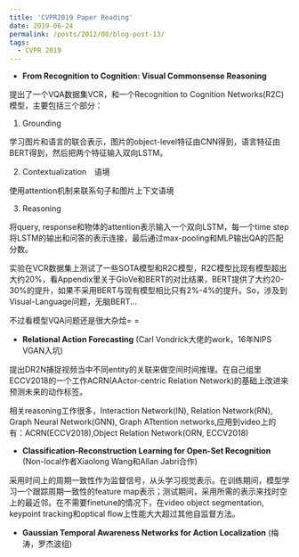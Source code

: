 ```yaml
---
title: 'CVPR2019 Paper Reading'
date: 2019-06-24
permalink: /posts/2012/08/blog-post-13/
tags:
  - CVPR 2019
---
```


+ **From Recognition to Cognition: Visual Commonsense Reasoning**

提出了一个VQA数据集VCR，和一个Recognition to Cognition Networks(R2C)模型，主要包括三个部分：

1. Grounding

学习图片和语言的联合表示，图片的object-level特征由CNN得到，语言特征由BERT得到，然后把两个特征输入双向LSTM。

2. Contextualization　语境

使用attention机制来联系句子和图片上下文语境

3. Reasoning

将query, response和物体的attention表示输入一个双向LSTM，每一个time step将LSTM的输出和问答的表示连接，最后通过max-pooling和MLP输出QA的匹配分数。

实验在VCR数据集上测试了一些SOTA模型和R2C模型，R2C模型比现有模型超出大约20%，看Appendix里关于GloVe和BERT的对比结果，BERT提供了大约20-30%的提升，如果不采用BERT与现有模型相比只有2%-4%的提升。So，涉及到Visual-Language问题，无脑BERT...

不过看模型VQA问题还是很大杂烩= =

+ **Relational Action Forecasting** (Carl Vondrick大佬的work，16年NIPS VGAN入坑)

提出DR2N捕捉视频当中不同entity的关联来做空间时间推理。在自己组里ECCV2018的一个工作ACRN(AActor-centric Relation Network)的基础上改进来预测未来的动作标签。

相关reasoning工作很多，Interaction Network(IN), Relation Network(RN), Graph Neural Network(GNN), Graph ATtention networks,应用到video上的有：ACRN(ECCV2018),Object Relation Network(ORN, ECCV2018)

+ **Classification-Reconstruction Learning for Open-Set Recognition** (Non-local作者Xiaolong Wang和Allan Jabri合作)

采用时间上的周期一致性作为监督信号，从头学习视觉表示。在训练期间，模型学习一个跟踪周期一致性的feature map表示；测试期间，采用所需的表示来找时空上的最近邻。在不需要finetune的情况下，在video object segmentation, keypoint tracking和optical flow上性能大大超过其他自监督方法。

+ **Gaussian Temporal Awareness Networks for Action Localization** (梅涛，罗杰波组)

